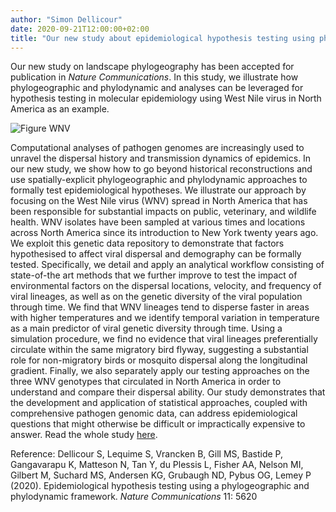 ```yaml
---
author: "Simon Dellicour"
date: 2020-09-21T12:00:00+02:00
title: "Our new study about epidemiological hypothesis testing using phylogeographic and phylodynamic approaches"
---
```


Our new study on landscape phylogeography has been accepted for publication in *Nature Communications*. In this study, we illustrate how phylogeographic and phylodynamic and analyses can be leveraged for hypothesis testing in molecular epidemiology using West Nile virus in North America as an example.

![Figure WNV](/images/WNV_phylogeography.jpg)

Computational analyses of pathogen genomes are increasingly used to unravel the dispersal history and transmission dynamics of epidemics. In our new study, we show how to go beyond historical reconstructions and use spatially-explicit phylogeographic and phylodynamic approaches to formally test epidemiological hypotheses. We illustrate our approach by focusing on the West Nile virus (WNV) spread in North America that has been responsible for substantial impacts on public, veterinary, and wildlife health. WNV isolates have been sampled at various times and locations across North America since its introduction to New York twenty years ago. We exploit this genetic data repository to demonstrate that factors hypothesised to affect viral dispersal and demography can be formally tested. Specifically, we detail and apply an analytical workflow consisting of state-of-the art methods that we further improve to test the impact of environmental factors on the dispersal locations, velocity, and frequency of viral lineages, as well as on the genetic diversity of the viral population through time. We find that WNV lineages tend to disperse faster in areas with higher temperatures and we identify temporal variation in temperature as a main predictor of viral genetic diversity through time. Using a simulation procedure, we find no evidence that viral lineages preferentially circulate within the same migratory bird flyway, suggesting a substantial role for non-migratory birds or mosquito dispersal along the longitudinal gradient. Finally,  we also separately apply our testing approaches on the three WNV genotypes that circulated in North America in order to understand and compare their dispersal ability. Our study demonstrates that the development and application of statistical approaches, coupled with comprehensive pathogen genomic data, can address epidemiological questions that might otherwise be difficult or impractically expensive to answer. Read the whole study [here](https://www.nature.com/articles/s41467-020-19122-z).

Reference:
Dellicour S, Lequime S, Vrancken B, Gill MS, Bastide P, Gangavarapu K, Matteson N, Tan Y, du Plessis L, Fisher AA, Nelson MI, Gilbert M, Suchard MS, Andersen KG, Grubaugh ND, Pybus OG, Lemey P (2020). Epidemiological hypothesis testing using a phylogeographic and phylodynamic framework. *Nature Communications* 11: 5620
